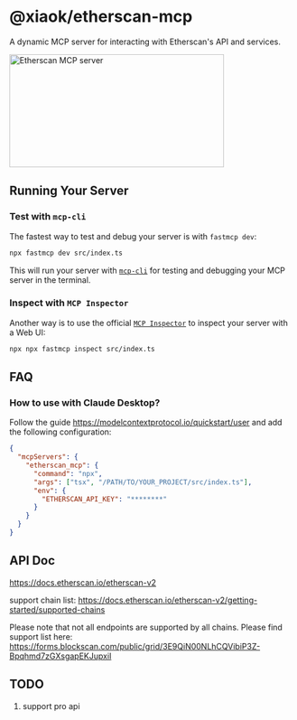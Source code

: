 # @xiaok/etherscan-mcp

A dynamic MCP server for interacting with Etherscan's API and services.

<a href="https://glama.ai/mcp/servers/@xiaok/etherscan-mcp">
  <img width="380" height="200" src="https://glama.ai/mcp/servers/@xiaok/etherscan-mcp/badge" alt="Etherscan MCP server" />
</a>

## Running Your Server

### Test with `mcp-cli`

The fastest way to test and debug your server is with `fastmcp dev`:

```bash
npx fastmcp dev src/index.ts
```

This will run your server with [`mcp-cli`](https://github.com/wong2/mcp-cli) for testing and debugging your MCP server in the terminal.

### Inspect with `MCP Inspector`

Another way is to use the official [`MCP Inspector`](https://modelcontextprotocol.io/docs/tools/inspector) to inspect your server with a Web UI:

```bash
npx npx fastmcp inspect src/index.ts
```

## FAQ

### How to use with Claude Desktop?

Follow the guide https://modelcontextprotocol.io/quickstart/user and add the following configuration:

```json
{
  "mcpServers": {
    "etherscan_mcp": {
      "command": "npx",
      "args": ["tsx", "/PATH/TO/YOUR_PROJECT/src/index.ts"],
      "env": {
        "ETHERSCAN_API_KEY": "********"
      }
    }
  }
}
```

## API Doc

https://docs.etherscan.io/etherscan-v2  

support chain list: https://docs.etherscan.io/etherscan-v2/getting-started/supported-chains  

Please note that not all endpoints are supported by all chains. Please find support list here: https://forms.blockscan.com/public/grid/3E9QiN00NLhCQVibiP3Z-Bpqhmd7zGXsgapEKJupxiI  

## TODO

1. support pro api
